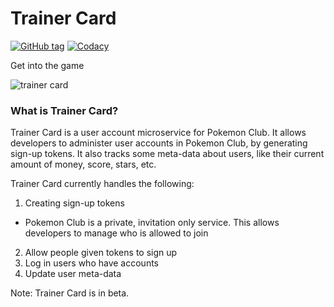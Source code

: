 # Trainer Card
[![GitHub tag](https://img.shields.io/github/tag/pokemon-club/trainer-card.svg?style=flat-square)]()
[![Codacy](https://img.shields.io/codacy/1dd32d9e861047909d46c002116038d0.svg?style=flat-square)](https://www.codacy.com/app/scarecrow3322/trainer-card/dashboard)

Get into the game

![trainer card](http://pokecharms.com/data/trainercardmaker/card/card.png?20111202)

### What is Trainer Card?

Trainer Card is a user account microservice for Pokemon Club. It allows developers to administer user accounts in Pokemon Club, by generating sign-up tokens. It also tracks some meta-data about users, like their current amount of money, score, stars, etc.

Trainer Card currently handles the following:
 1. Creating sign-up tokens
   - Pokemon Club is a private, invitation only service. This allows developers to manage who is allowed to join
 2. Allow people given tokens to sign up
 3. Log in users who have accounts
 4. Update user meta-data

Note: Trainer Card is in beta.
